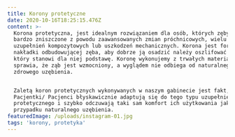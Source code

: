 ```yaml
---
title: Korony protetyczne
date: 2020-10-16T18:25:15.476Z
content: >-
  Korona protetyczna, jest idealnym rozwiązaniem dla osób, których zęby są
  bardzo zniszczone z powodu zaawansowanych zmian próchnicowych, wielu
  uzupełnień kompozytowych lub uszkodzeń mechanicznych. Korona jest formą
  nakładki odbudowującej zęba, aby dobrze ją osadzić należy oszlifować ząb,
  który stanowi dla niej podstawę. Koronę wykonujemy z trwałych materiałów, co
  sprawia, że ząb jest wzmocniony, a wyglądem nie odbiega od naturalnego
  zdrowego uzębienia.


  Zaletą koron protetycznych wykonywanych w naszym gabinecie jest fakt, że
  Pacjentki/ Pacjenci błyskawicznie adaptują się do tego typu uzupełnienia
  protetycznego i szybko odczuwają taki sam komfort ich użytkowania jak w
  przypadku naturalnego uzębienia.
featuredImage: /uploads/instagram-01.jpg
tags: 'korony, protetyka'
---
```


